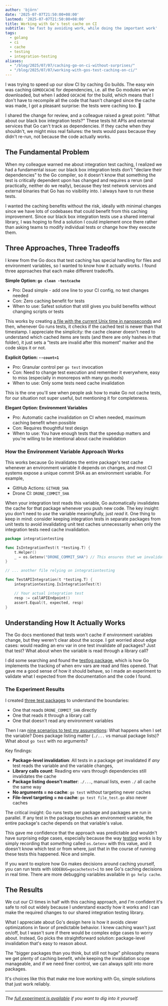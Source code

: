 ```yaml
---
author: 'björn'
date: '2025-07-07T21:50:00+08:00'
lastmod: '2025-07-07T21:50:00+08:00'
title: Working with Go's test cache on CI
subtitle: 'be fast by avoiding work, while doing the important work'
tags:
  - golang
  - ci
  - cache
  - testing
  - integration-testing
aliases:
  - "/blog/2025/07/07/caching-go-on-ci-without-surprises/"
  - "/blog/2025/07/07/working-with-gos-test-caching-on-ci/"
---
```


I was trying to speed up our slow CI by caching Go builds. The easy win was caching `GOMODCACHE` for dependencies, i.e. all the Go modules we've downloaded, but when I added `GOCACHE` for the build, which means that I don't have to recompile all the code that hasn't changed since the cache was made, I got a pleasant surprise: the tests were caching too. 🥳

I shared the change for review, and a colleague raised a great point: "What about our black box integration tests?" These tests hit APIs and external services that Go can't track as dependencies. If they cache when they shouldn't, we might miss real failures: the tests would pass because they didn't re-run, not because the code actually works.

## The Fundamental Problem

When my colleague warned me about integration test caching, I realized we had a fundamental issue: our black box integration tests don't "declare their dependencies" to the Go compiler, so it doesn't know that something the test is critically dependent upon has changed and requires a rerun (and practically, neither do we really), because they test network services and external binaries that Go has no visibility into. I always have to run these tests.

I wanted the caching benefits without the risk, ideally with minimal changes since we have lots of codebases that could benefit from this caching improvement. Since our black box integration tests use a shared internal library, I was hoping to find a solution I could implement once there rather than asking teams to modify individual tests or change how they execute them.

## Three Approaches, Three Tradeoffs

I knew from the Go docs that test caching has special handling for files and environment variables, so I wanted to know how it actually works. I found three approaches that each make different tradeoffs.

**Simple Option: `go clean -testcache`**
- Pro: Dead simple - add one line to your CI config, no test changes needed
- Con: Zero caching benefit for tests
- When to use: Safest solution that still gives you build benefits without changing scripts or tests

This works by creating [a file with the current Unix time in nanoseconds](https://github.com/golang/go/blob/665af869920432879629c1d64cf59f129942dcd6/src/cmd/go/internal/test/test.go#L844-L848) and then, whenever Go runs tests, it checks if the cached test is newer than that timestamp. I appreciate the simplicity: the cache cleaner doesn't need to understand which cached items are tests (and there are only hashes in that folder), it just sets a "tests are invalid after this moment" marker and the code skips it or not.

**Explicit Option: `--count=1`**
- Pro: Granular control per `go test` invocation
- Con: Need to change test execution and remember it everywhere, easy to miss (especially in monorepos with many go.mods)
- When to use: Only some tests need cache invalidation

This is the one you'll see when people ask how to make Go not cache tests, for our situation not super useful, but mentioning it for completeness.

**Elegant Option: Environment Variables**
- Pro: Automatic cache invalidation on CI when needed, maximum caching benefit when possible
- Con: Requires thoughtful test design
- When to use: You have enough tests that the speedup matters and you're willing to be intentional about cache invalidation

### How the Environment Variable Approach Works

This works because Go invalidates the entire package's test cache whenever an environment variable it depends on changes, and most CI systems expose a unique commit SHA as an environment variable. For example,

- GitHub Actions: `GITHUB_SHA`
- Drone CI: `DRONE_COMMIT_SHA`

When your integration test reads this variable, Go automatically invalidates the cache for that package whenever you push new code. The key insight: you don't need to *use* the variable meaningfully, just *read* it. One thing to keep in mind: consider keeping integration tests in separate packages from unit tests to avoid invalidating unit test caches unnecessarily when only the integration tests need cache invalidation.

```go
package integrationtesting

func IsIntegrationTest(t *testing.T) {
	t.Helper()
	_ = os.Getenv("DRONE_COMMIT_SHA") // This ensures that we invalidate the cache on CI whenever we have a new git SHA
}

// ... another file relying on integrationtesting

func TestAPIIntegration(t *testing.T) {
	integrationtesting.IsIntegrationTest(t)

	// Your actual integration test
	resp := callAPIEndpoint()
	assert.Equal(t, expected, resp)
}
```

## Understanding How It Actually Works

The Go docs mentioned that tests won't cache if environment variables change, but they weren't clear about the scope. I got worried about edge cases: would reading an env var in one test invalidate *all* packages? Just that test? What about when the variable is read through a library call?

I did some searching and found the [testlog package][testlog], which is how Go implements the tracking of when env vars are read and files opened. That gave me a good sense of how it should behave, so I made an experiment to validate what I expected from the documentation and the code I found.

### The Experiment Results

I created [three test packages][experiment] to understand the boundaries:
- One that reads `DRONE_COMMIT_SHA` directly
- One that reads it through a library call
- One that doesn't read any environment variables

Then I ran [nine scenarios to test my assumptions](https://github.com/gaqzi/experiment-go-test-caching/blob/main/test.sh): What happens when I set the variable? Does package listing matter (`./...` vs manual package lists)? What about `go test` with no arguments?

Key findings:
- **Package-level invalidation**: All tests in a package get invalidated if *any* test reads the variable and the variable changes,
- **Library calls count**: Reading env vars through dependencies still invalidates the cache
- **Package listing doesn't matter**: `./...`, manual lists, even `./` all cache the same way
- **No arguments = no cache**: `go test` without targeting never caches
- **File-level targeting = no cache**: `go test file_test.go` also never caches

The critical insight: Go runs tests per package and packages are run in parallel. If any test in the package touches an environment variable, the entire package's cache depends on that variable's value.

This gave me confidence that the approach was predictable and wouldn't have surprising edge cases, especially because the way [testlog] works is by simply recording that _something_ called `os.Getenv` with this value, and it doesn't know which test or from where, just that in the course of running these tests this happened. Nice and simple.

If you want to explore how Go makes decisions around caching yourself, you can run tests with `GODEBUG=gocachetest=1` to see Go's caching decisions in real time. There are more debugging variables available in `go help cache`.

## The Results

We cut our CI times in half with this caching approach, and I'm confident it's safe to roll out widely because I understand exactly how it works and I can make the required changes to our shared integration testing library.

What I appreciate about Go's design here is how it avoids clever optimizations in favor of predictable behavior. I knew caching wasn't just on/off, but I wasn't sure if there would be complex edge cases to worry about. Instead, Go picks the straightforward solution: package-level invalidation that's easy to reason about.

The "bigger packages than you think, but still not huge" philosophy means we get plenty of caching benefit, while keeping the invalidation scope manageable, and if we need finer control, we can always split into more packages.

It's choices like this that make me love working with Go, simple solutions that just work reliably.

---

*The [full experiment is available][experiment] if you want to dig into it yourself.*

[testlog]: https://github.com/golang/go/blob/6c3b5a2798c83d583cb37dba9f39c47300d19f1f/src/internal/testlog/log.go#L49-L54
[experiment]: https://github.com/gaqzi/experiment-go-test-caching
